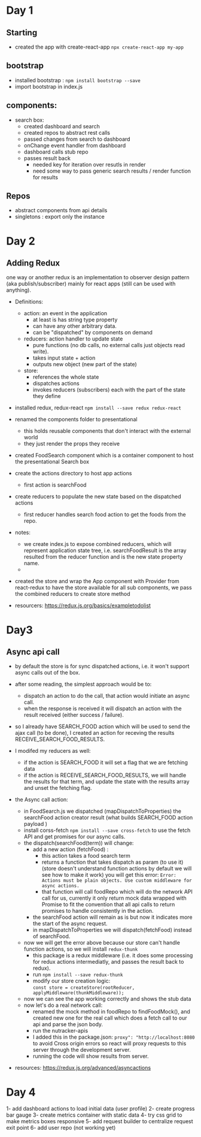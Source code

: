 # Day 1

## Starting
- created the app with create-react-app 
```npx create-react-app my-app```

## bootstrap
- installed bootstrap : `npm install bootstrap --save`
- import bootstrap in index.js

## components:
- search box:
    - created dashboard and search
    - created repos to abstract rest calls
    - passed changes from search to dashboard
    - onChange event handler from dashboard 
    - dashboard calls stub repo
    - passes result back 
        - needed key for iteration over resutls in render
        - need some way to pass generic search results / render function for results

## Repos
- abstract components from api details
- singletons : export only the instance

# Day 2
## Adding Redux
one way or another redux is an implementation to observer design pattern (aka publish/subscriber) mainly for react apps (still can be used with anything).
- Definitions:
    - action: an event in the application
        - at least is has string type property
        - can have any other arbitrary data.
        - can be "dispatched" by components on demand
    - reducers: action handler to update state
        - pure functions (no db calls, no external calls just objects read write).
        - takes input state +  action 
        - outputs new object (new part of the state)
    - store:
        - references the whole state
        - dispatches actions
        - invokes reducers (subscribers) each with the part of the state they define 
    
- installed redux, redux-react `npm install --save redux redux-react`
- renamed the components folder to presentational
    - this holds reusable components that don't interact with the external world
    - they just render the props they receive
- created FoodSearch component which is a container component to host the presentational Search box
- create the actions directory to host app actions
    - first action is searchFood
- create reducers to populate the new state based on the dispatched actions
    - first reducer handles search food action to get the foods from the repo.
- notes:
    - we create index.js to expose combined reducers, which will represent application state tree, i.e. searchFoodResult is the array resulted from the reducer function and is the new state property name.
    -  
- created the store and wrap the App component with Provider from react-redux to have the store available for all sub components, we pass the combined reducers to create store method

- resourcers: https://redux.js.org/basics/exampletodolist

# Day3
## Async api call 
- by default the store is for sync dispatched actions, i.e. it won't support async calls out of the box.
- after some reading, the simplest approach would be to:
    - dispatch an action to do the call, that action would initiate an async call. 
    - when the response is received it will dispatch an action with the result received (either success / failure).
- so I already have SEARCH_FOOD action which will be used to send the ajax call (to be done), I created an action for receving the results RECEIVE_SEARCH_FOOD_RESULTS.

- I modifed my reducers as well:
    - if the action is SEARCH_FOOD it will set a flag that we are fetching data
    - if the action is RECEIVE_SEARCH_FOOD_RESULTS, we will handle the results for that term, and update the state with the results array and unset the fetching flag.
- the Async call action:
    - in FoodSearch.js we dispatched (mapDispatchToProperties) the searchFood action creator result (what builds SEARCH_FOOD action payload )
    - install corss-fetch `npm install --save cross-fetch` to use the fetch API and get promises for our async calls.
    - the dispatch(searchFood(term)) will change:
        - add a new action (fetchFood) :
            - this action takes a food search term
            - returns a function that takes dispatch as param (to use it)(store doesn't understand function actions by default we will see how to make it work)
            you will get this error: 
            ```Error: Actions must be plain objects. Use custom middleware for async actions.```
            - that function will call foodRepo which will do the network API call for us, currently it only return mock data  wrapped with Promise to fit the convention that all api calls to return promises to handle consistently in the action. 
        - the searchFood action will remain as is but now it indicates more the start of the async request. 
        - in mapDispatchToProperties we will dispatch(fetchFood) instead of searchFood.
    - now we will get the error above because our store can't handle function actions, so we will install `redux-thunk` 
        - this package is a redux middleware (i.e. it does some processing for redux actions intermediatly, and passes the result back to redux).
        - run `npm install --save redux-thunk`
        - modify our store creation logic: <br>
        ```const store = createStore(rootReducer, applyMiddleware(thunkMiddleware));```
    - now we can see the app working correctly and shows the stub data 
    - now let's do a real network call:
        - renamed the mock method in foodRepo to findFoodMock(), and created new one for the real call which does a fetch call to our api and parse the json body.
        - run the nutracker-apis 
        - I added this in the package.json: `proxy": "http://localhost:8080` to avoid Cross origin errors so react will proxy requests to this server through the development server.
        - running the code will show results from server.
        
- resources: https://redux.js.org/advanced/asyncactions


# Day 4

1- add dashboard actions to load initial data (user profile)
2- create progress bar gauge
3- create metrics container with static data
4- try css grid to make metrics boxes responsive 
5- add request builder to centralize request exit point
6- add user repo (not working yet)

